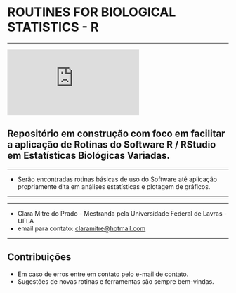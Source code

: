 # ROUTINES FOR BIOLOGICAL STATISTICS - R
---

![basic-concepts-of-genes-chromosomes-dna-human-genome-project-1-638](https://github.com/Claresina/Routines_BiologicalStatistics_R/commits/master.atom)

Repositório em construção com foco em facilitar a aplicação de Rotinas do Software R / RStudio em Estatísticas Biológicas Variadas.
---

---
- Serão encontradas rotinas básicas de uso do Software até aplicação propriamente dita em análises estatísticas e plotagem de gráficos.
---

---
- Clara Mitre do Prado - Mestranda pela Universidade Federal de Lavras - UFLA
- email para contato: claramitre@hotmail.com
---

## Contribuições
- Em caso de erros entre em contato pelo e-mail de contato.
- Sugestões de novas rotinas e ferramentas são sempre bem-vindas.
